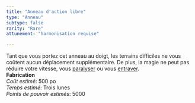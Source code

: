 ```yaml
---
title: "Anneau d'action libre"
type: "Anneau"
subtype: false
rarity: "Rare"
attunement: "harmonisation requise"

---
```

Tant que vous portez cet anneau au doigt, les terrains difficiles ne vous coûtent aucun déplacement supplémentaire. De plus, la magie ne peut pas réduire votre vitesse, vous [paralyser](/gerer-la-sante-du-personnage/#paralyse) ou vous [entraver](/gerer-la-sante-du-personnage/#entrave).  
**Fabrication**  
*Coût estimé*: 500 po  
*Temps estimé*: Trois lunes  
*Points de pouvoir estimés*: 5000    
